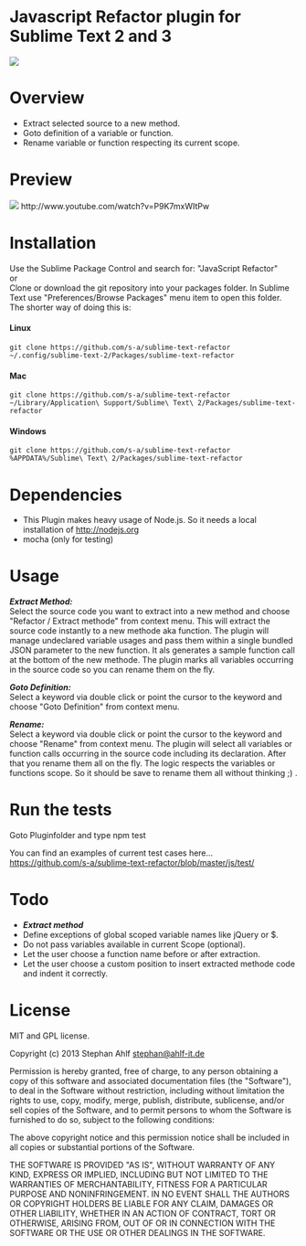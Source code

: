 Javascript Refactor plugin for Sublime Text 2 and 3 
===============================
<img src="https://travis-ci.org/s-a/sublime-text-refactor.png" />

Overview
========

- Extract selected source to a new method.
- Goto definition of a variable or function.
- Rename variable or function respecting its current scope.


Preview
========
<img src="http://saquery.com/blg/wp-content/uploads/sublime-text-javascript-refactor.png" />
http://www.youtube.com/watch?v=P9K7mxWItPw

Installation
============

Use the Sublime Package Control and search for: "JavaScript Refactor"  
or  
Clone or download the git repository into your packages folder. 
In Sublime Text use "Preferences/Browse Packages" menu item to open this folder. 
The shorter way of doing this is: 
#### Linux
`git clone https://github.com/s-a/sublime-text-refactor ~/.config/sublime-text-2/Packages/sublime-text-refactor`

#### Mac
`git clone https://github.com/s-a/sublime-text-refactor ~/Library/Application\ Support/Sublime\ Text\ 2/Packages/sublime-text-refactor`

#### Windows
`git clone https://github.com/s-a/sublime-text-refactor %APPDATA%/Sublime\ Text\ 2/Packages/sublime-text-refactor`


Dependencies
============
- This Plugin makes heavy usage of Node.js. So it needs a local installation of http://nodejs.org 
- mocha (only for testing)

Usage
=====

***Extract Method:***  
Select the source code you want to extract into a new method and choose "Refactor / Extract methode" from context menu. 
This will extract the source code instantly to a new methode aka function. The plugin will manage undeclared variable usages and pass them within a single bundled JSON parameter to the new function.
It als generates a sample function call at the bottom of the new methode.
The plugin marks all variables occurring in the source code so you can rename them on the fly. 

***Goto Definition:***  
Select a keyword via double click or point the cursor to the keyword and choose "Goto Definition" from context menu.

***Rename:***  
Select a keyword via double click or point the cursor to the keyword and choose "Rename" from context menu. The plugin will select all variables or function calls occurring in the source code including its declaration. After that you rename them all on the fly. The logic respects the variables or functions scope. So it should be save to rename them all without thinking ;) .

Run the tests
=============
Goto Pluginfolder and type 
    npm test

You can find an examples of current test cases here...  
https://github.com/s-a/sublime-text-refactor/blob/master/js/test/


Todo
========================
- ***Extract method***  
- Define exceptions of global scoped variable names like jQuery or $.
- Do not pass variables available in current Scope (optional).
- Let the user choose a function name before or after extraction.
- Let the user choose a custom position to insert extracted methode code and indent it correctly.


License
=======


MIT and GPL license.

Copyright (c) 2013 Stephan Ahlf <stephan@ahlf-it.de>

Permission is hereby granted, free of charge, to any person obtaining a copy of this software and associated documentation files (the "Software"), to deal in the Software without restriction, including without limitation the rights to use, copy, modify, merge, publish, distribute, sublicense, and/or sell copies of the Software, and to permit persons to whom the Software is furnished to do so, subject to the following conditions:

The above copyright notice and this permission notice shall be included in all copies or substantial portions of the Software.

THE SOFTWARE IS PROVIDED "AS IS", WITHOUT WARRANTY OF ANY KIND, EXPRESS OR IMPLIED, INCLUDING BUT NOT LIMITED TO THE WARRANTIES OF MERCHANTABILITY, FITNESS FOR A PARTICULAR PURPOSE AND NONINFRINGEMENT. IN NO EVENT SHALL THE AUTHORS OR COPYRIGHT HOLDERS BE LIABLE FOR ANY CLAIM, DAMAGES OR OTHER LIABILITY, WHETHER IN AN ACTION OF CONTRACT, TORT OR OTHERWISE, ARISING FROM, OUT OF OR IN CONNECTION WITH THE SOFTWARE OR THE USE OR OTHER DEALINGS IN THE SOFTWARE.